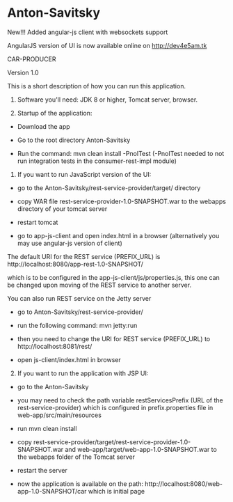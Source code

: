 # Anton-Savitsky

New!!! Added angular-js client with websockets support

AngularJS version of UI is now available online on http://dev4e5am.tk

CAR-PRODUCER

Version 1.0

This is a short description of how you can run this application.

1. Software you'll need: JDK 8 or higher, Tomcat server, browser.

2. Startup of the application:

- Download the app

- Go to the root directory Anton-Savitsky

- Run the command: mvn clean install -PnoITest
(-PnoITest needed to not run integration tests in the consumer-rest-impl module)

1) If you want to run JavaScript version of the UI:

- go to the Anton-Savitsky/rest-service-provider/target/ directory

- copy WAR file rest-service-provider-1.0-SNAPSHOT.war to the webapps directory of your tomcat server

- restart tomcat

- go to app-js-client and open index.html in a browser (alternatively you may use angular-js version of client)

The default URI for the REST service (PREFIX_URL) is http://localhost:8080/app-rest-1.0-SNAPSHOT/

which is to be configured in the app-js-client/js/properties.js,
this one can be changed upon moving of the REST service to another server.

You can also run REST service on the Jetty server

- go to Anton-Savitsky/rest-service-provider/

- run the following command: mvn jetty:run

- then you need to change the URI for REST service (PREFIX_URL) to http://localhost:8081/rest/

- open js-client/index.html in browser

2) If you want to run the application with JSP UI:

- go to the Anton-Savitsky

- you may need to check the path variable restServicesPrefix (URL of the rest-service-provider) 
which is configured in prefix.properties file in web-app/src/main/resources

- run mvn clean install
 
- copy rest-service-provider/target/rest-service-provider-1.0-SNAPSHOT.war and 
web-app/target/web-app-1.0-SNAPSHOT.war to the webapps folder of the Tomcat server

- restart the server

- now the application is available on the path:
http://localhost:8080/web-app-1.0-SNAPSHOT/car which is initial page
